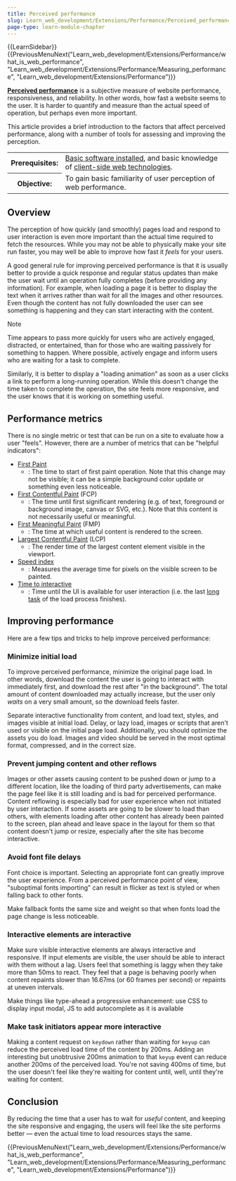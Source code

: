```yaml
---
title: Perceived performance
slug: Learn_web_development/Extensions/Performance/Perceived_performance
page-type: learn-module-chapter
---
```


{{LearnSidebar}}{{PreviousMenuNext("Learn_web_development/Extensions/Performance/what_is_web_performance", "Learn_web_development/Extensions/Performance/Measuring_performance", "Learn_web_development/Extensions/Performance")}}

**[Perceived performance](/en-US/docs/Glossary/Perceived_performance)** is a subjective measure of website performance, responsiveness, and reliability. In other words, how fast a website seems to the user. It is harder to quantify and measure than the actual speed of operation, but perhaps even more important.

This article provides a brief introduction to the factors that affect perceived performance, along with a number of tools for assessing and improving the perception.

<table>
  <tbody>
    <tr>
      <th scope="row">Prerequisites:</th>
      <td>
        <a
          href="/en-US/docs/Learn_web_development/Getting_started/Environment_setup/Installing_software"
          >Basic software installed</a
        >, and basic knowledge of
        <a href="/en-US/docs/Learn_web_development/Getting_started/Your_first_website"
          >client-side web technologies</a
        >.
      </td>
    </tr>
    <tr>
      <th scope="row">Objective:</th>
      <td>To gain basic familiarity of user perception of web performance.</td>
    </tr>
  </tbody>
</table>

## Overview

The perception of how quickly (and smoothly) pages load and respond to user interaction is even more important than the actual time required to fetch the resources. While you may not be able to physically make your site run faster, you may well be able to improve how fast it _feels_ for your users.

A good general rule for improving perceived performance is that it is usually better to provide a quick response and regular status updates than make the user wait until an operation fully completes (before providing any information). For example, when loading a page it is better to display the text when it arrives rather than wait for all the images and other resources. Even though the content has not fully downloaded the user can see something is happening and they can start interacting with the content.

> [!NOTE]
> Time appears to pass more quickly for users who are actively engaged, distracted, or entertained, than for those who are waiting passively for something to happen. Where possible, actively engage and inform users who are waiting for a task to complete.

Similarly, it is better to display a "loading animation" as soon as a user clicks a link to perform a long-running operation. While this doesn't change the time taken to complete the operation, the site feels more responsive, and the user knows that it is working on something useful.

## Performance metrics

There is no single metric or test that can be run on a site to evaluate how a user "feels". However, there are a number of metrics that can be "helpful indicators":

- [First Paint](/en-US/docs/Glossary/First_paint)
  - : The time to start of first paint operation. Note that this change may not be visible; it can be a simple background color update or something even less noticeable.
- [First Contentful Paint](/en-US/docs/Glossary/First_contentful_paint) (FCP)
  - : The time until first significant rendering (e.g. of text, foreground or background image, canvas or SVG, etc.). Note that this content is not necessarily useful or meaningful.
- [First Meaningful Paint](/en-US/docs/Glossary/First_meaningful_paint) (FMP)
  - : The time at which useful content is rendered to the screen.
- [Largest Contentful Paint](https://wicg.github.io/largest-contentful-paint/) (LCP)
  - : The render time of the largest content element visible in the viewport.
- [Speed index](/en-US/docs/Glossary/Speed_index)
  - : Measures the average time for pixels on the visible screen to be painted.
- [Time to interactive](/en-US/docs/Glossary/Time_to_interactive)
  - : Time until the UI is available for user interaction (i.e. the last [long task](/en-US/docs/Glossary/Long_task) of the load process finishes).

## Improving performance

Here are a few tips and tricks to help improve perceived performance:

### Minimize initial load

To improve perceived performance, minimize the original page load. In other words, download the content the user is going to interact with immediately first, and download the rest after "in the background". The total amount of content downloaded may actually increase, but the user only _waits_ on a very small amount, so the download feels faster.

Separate interactive functionality from content, and load text, styles, and images visible at initial load. Delay, or lazy load, images or scripts that aren't used or visible on the initial page load. Additionally, you should optimize the assets you do load. Images and video should be served in the most optimal format, compressed, and in the correct size.

### Prevent jumping content and other reflows

Images or other assets causing content to be pushed down or jump to a different location, like the loading of third party advertisements, can make the page feel like it is still loading and is bad for perceived performance. Content reflowing is especially bad for user experience when not initiated by user interaction. If some assets are going to be slower to load than others, with elements loading after other content has already been painted to the screen, plan ahead and leave space in the layout for them so that content doesn't jump or resize, especially after the site has become interactive.

### Avoid font file delays

Font choice is important. Selecting an appropriate font can greatly improve the user experience. From a perceived performance point of view, "suboptimal fonts importing" can result in flicker as text is styled or when falling back to other fonts.

Make fallback fonts the same size and weight so that when fonts load the page change is less noticeable.

### Interactive elements are interactive

Make sure visible interactive elements are always interactive and responsive. If input elements are visible, the user should be able to interact with them without a lag. Users feel that something is laggy when they take more than 50ms to react. They feel that a page is behaving poorly when content repaints slower than 16.67ms (or 60 frames per second) or repaints at uneven intervals.

Make things like type-ahead a progressive enhancement: use CSS to display input modal, JS to add autocomplete as it is available

### Make task initiators appear more interactive

Making a content request on `keydown` rather than waiting for `keyup` can reduce the perceived load time of the content by 200ms. Adding an interesting but unobtrusive 200ms animation to that `keyup` event can reduce another 200ms of the perceived load. You're not saving 400ms of time, but the user doesn't feel like they're waiting for content until, well, until they're waiting for content.

## Conclusion

By reducing the time that a user has to wait for _useful_ content, and keeping the site responsive and engaging, the users will feel like the site performs better — even the actual time to load resources stays the same.

{{PreviousMenuNext("Learn_web_development/Extensions/Performance/what_is_web_performance", "Learn_web_development/Extensions/Performance/Measuring_performance", "Learn_web_development/Extensions/Performance")}}
